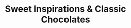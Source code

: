---
title: "Sweet Inspirations & Classic Chocolates"
url: /martinsburg/sweet-inspirations-and-classic-chocolates/
shop: bakery
---